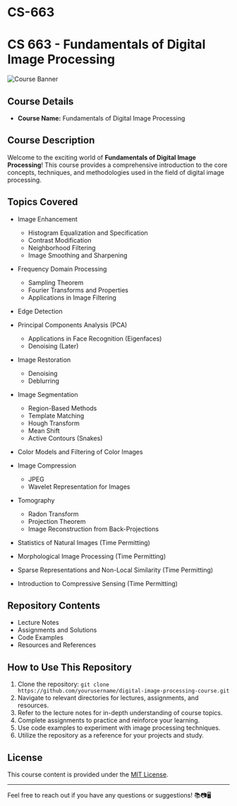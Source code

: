 # CS-663
# CS 663 - Fundamentals of Digital Image Processing

![Course Banner](course_banner_image_url_here)

## Course Details

- **Course Name:** Fundamentals of Digital Image Processing

## Course Description

Welcome to the exciting world of **Fundamentals of Digital Image Processing**! This course provides a comprehensive introduction to the core concepts, techniques, and methodologies used in the field of digital image processing.

## Topics Covered

- Image Enhancement
  - Histogram Equalization and Specification
  - Contrast Modification
  - Neighborhood Filtering
  - Image Smoothing and Sharpening

- Frequency Domain Processing
  - Sampling Theorem
  - Fourier Transforms and Properties
  - Applications in Image Filtering

- Edge Detection

- Principal Components Analysis (PCA)
  - Applications in Face Recognition (Eigenfaces)
  - Denoising (Later)

- Image Restoration
  - Denoising
  - Deblurring

- Image Segmentation
  - Region-Based Methods
  - Template Matching
  - Hough Transform
  - Mean Shift
  - Active Contours (Snakes)

- Color Models and Filtering of Color Images

- Image Compression
  - JPEG
  - Wavelet Representation for Images

- Tomography
  - Radon Transform
  - Projection Theorem
  - Image Reconstruction from Back-Projections

- Statistics of Natural Images (Time Permitting)

- Morphological Image Processing (Time Permitting)

- Sparse Representations and Non-Local Similarity (Time Permitting)

- Introduction to Compressive Sensing (Time Permitting)

## Repository Contents

- Lecture Notes
- Assignments and Solutions
- Code Examples
- Resources and References

## How to Use This Repository

1. Clone the repository: `git clone https://github.com/yourusername/digital-image-processing-course.git`
2. Navigate to relevant directories for lectures, assignments, and resources.
3. Refer to the lecture notes for in-depth understanding of course topics.
4. Complete assignments to practice and reinforce your learning.
5. Use code examples to experiment with image processing techniques.
6. Utilize the repository as a reference for your projects and study.

## License

This course content is provided under the [MIT License](LICENSE).

---

Feel free to reach out if you have any questions or suggestions! 📚📷🖥️
